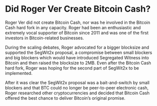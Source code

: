 # Did Roger Ver Create Bitcoin Cash?

Roger Ver did not create Bitcoin Cash, nor was he involved in the Bitcoin Cash hard fork in any capacity. Roger had been an enthusiastic and extremely vocal supporter of Bitcoin since 2011 and was one of the first investors in Bitcoin-related businesses. 

During the scaling debates, Roger advocated for a bigger blocksize and supported the SegWit2x proposal, a compromise between small blockers and big blockers which would have introduced Segregated Witness into Bitcoin and then raised the blocksize to 2MB. Even after the Bitcoin Cash hard fork, Roger was hoping for the second part of SegWit2x to be implemented. 

After it was clear the SegWit2x proposal was a bait-and-switch by small blockers and that BTC could no longer be peer-to-peer electronic cash, Roger researched other cryptocurrencies and decided that Bitcoin Cash offered the best chance to deliver Bitcoin’s original promise.
